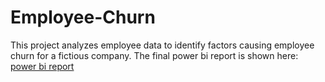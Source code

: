 # Employee-Churn
This project analyzes employee data to identify factors causing employee churn for a fictious company.
The final power bi report is shown here:
[power bi report](!https://github.com/Okunade-Daniel/Employee-Churn/blob/main/employee%20churn%20dashboard/ec-1.png)
